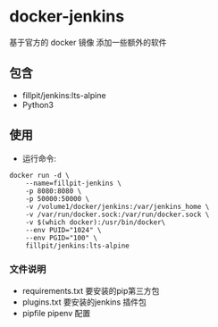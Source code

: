 # docker-jenkins
基于官方的 docker 镜像 添加一些额外的软件

## 包含

* fillpit/jenkins:lts-alpine
* Python3


## 使用

- 运行命令:
```
docker run -d \
    --name=fillpit-jenkins \
    -p 8080:8080 \
    -p 50000:50000 \
    -v /volume1/docker/jenkins:/var/jenkins_home \
    -v /var/run/docker.sock:/var/run/docker.sock \
    -v $(which docker):/usr/bin/docker\
    --env PUID="1024" \
    --env PGID="100" \
    fillpit/jenkins:lts-alpine 
```

### 文件说明
* requirements.txt 要安装的pip第三方包
* plugins.txt 要安装的jenkins 插件包
* pipfile pipenv 配置